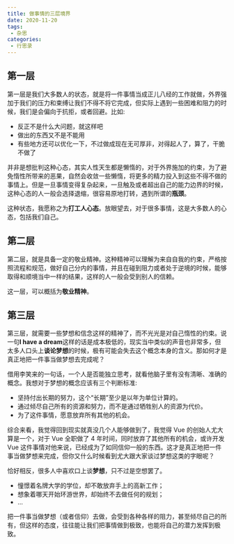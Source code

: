 ```yaml
---
title: 做事情的三层境界
date: 2020-11-20
tags:
 - 杂思
categories: 
 - 行思录
---
```


## 第一层
第一层是我们大多数人的状态，就是将一件事情当成正儿八经的工作就做，外界强加于我们的压力和束缚让我们不得不将它完成，但实际上遇到一些困难和阻力的时候，我们是会偏向于抗拒，或者回避。比如:

- 反正不是什么大问题，就这样吧
- 做出的东西又不是不能用
- 有些地方还可以优化一下，不过做成现在无可厚非，对得起人了，算了，干脆不做了 

并非是想批判这种心态，其实人性天生都是懒惰的，对于外界施加的约束，为了避免惰性所带来的恶果，自然会收敛一些懒惰，将更多的精力投入到这些不得不做的事情上。但是一旦事情变得复杂起来，一旦触及或者超出自己的能力边界的时候，这种心态的人一般会选择退缩，很容易原地打转，遇到所谓的**瓶颈**。

这种状态，我愿称之为**打工人心态**。放眼望去，对于很多事情，这是大多数人的心态，包括我们自己。

## 第二层
第二层，就是具备一定的敬业精神。这种精神可以理解为来自自我的约束，严格按照流程和规范，做好自己分内的事情，并且在碰到阻力或者处于逆境的时候，能够取得和顺境当中一样的结果，这样的人一般会受到别人的信赖。

这一层，可以概括为**敬业精神**。

## 第三层

第三层，就需要一些梦想和信念这样的精神了，而不光光是对自己惰性的约束。说一句**I have a dream**这样的话是成本极低的，现实当中类似的声音也非常多，但太多人口头上**谈论梦想**的时候，极有可能会失去这个概念本身的含义。那如何才是真正地把一件事当做梦想去完成呢？

借用李笑来的一句话，一个人是否能独立思考，就看他脑子里有没有清晰、准确的概念。我想对于梦想的概念应该有三个判断标准:

- 坚持付出长期的努力，这个“长期”至少是以年为单位计算的。
- 通过倾尽自己所有的资源和努力，而不是通过牺牲别人的资源为代价。
- 为了这件事情，愿意放弃所有其他的机会。

综合来看，我觉得回到现实就真没几个人能够做到了，我觉得 Vue 的创始人尤大算是一个，对于 Vue 全职做了 4 年时间，同时放弃了其他所有的机会，或许开发 Vue 这件事情对他来说，已经成为了如同信仰一般的东西。这才是真正地把一件事当做梦想来完成，但你又什么时候看到尤大跟大家谈过梦想这类的字眼呢？

恰好相反，很多人中喜欢口上谈**梦想**，只不过是空想罢了。

- 憧憬着名牌大学的学位，却不敢放弃手上的高新工作；
- 想象着哪天开始环游世界，却始终不去做任何的规划；
- ...

把一件事当做梦想（或者信仰）去做，会受到各种各样的阻力，甚至倾尽自己的所有，但这样的态度，往往能让我们把事情做到极致，也能将自己的潜力发挥到极致。

